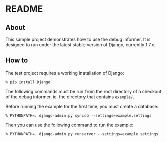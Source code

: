 # README

## About

This sample project demonstrates how to use the debug informer. It is designed
to run under the latest stable version of Django, currently 1.7.x.


## How to

The test project requires a working installation of Django:

    % pip install Django

The following commands must be run from the root directory of a checkout of
the debug informer, ie. the directory that contains ``example/``.

Before running the example for the first time, you must create a database:

    % PYTHONPATH=. django-admin.py syncdb --settings=example.settings

Then you can use the following command to run the example:

    % PYTHONPATH=. django-admin.py runserver --settings=example.settings
